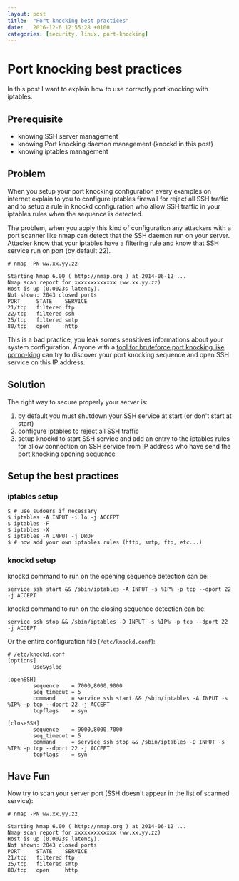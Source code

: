 ```yaml
---
layout: post
title:  "Port knocking best practices"
date:   2016-12-6 12:55:28 +0100
categories: [security, linux, port-knocking]
---
```

# Port knocking best practices
In this post I want to explain how to use correctly port knocking with iptables.

## Prerequisite
- knowing SSH server management
- knowing Port knocking daemon management (knockd in this post)
- knowing iptables management

## Problem
When you setup your port knocking configuration every examples on internet explain to you to configure iptables firewall for reject all SSH traffic and to setup a rule in knockd configuration who allow SSH traffic in your iptables rules when the sequence is detected.

The problem, when you apply this kind of configuration any attackers with a port scanner like nmap can detect that the SSH daemon run on your server. Attacker know that your iptables have a filtering rule and know that SSH service run on port (by default 22).

```
# nmap -PN ww.xx.yy.zz

Starting Nmap 6.00 ( http://nmap.org ) at 2014-06-12 ...
Nmap scan report for xxxxxxxxxxxxx (ww.xx.yy.zz)
Host is up (0.0023s latency).
Not shown: 2043 closed ports
PORT     STATE    SERVICE
21/tcp   filtered ftp
22/tcp   filtered ssh
25/tcp   filtered smtp
80/tcp   open     http
```
This is a bad practice, you leak somes sensitives informations about your system configuration.
Anyone with a [tool for bruteforce port knocking like porno-king](https://mhackgyver-squad.github.io/porno-king/) can try to discover your port knocking sequence and open SSH service on this IP address.

## Solution
The right way to secure properly your server is:

1. by default you must shutdown your SSH service at start (or don't start at start)
2. configure iptables to reject all SSH traffic
3. setup knockd to start SSH service and add an entry to the iptables rules for allow connection on SSH service from IP address who have send the port knocking opening sequence

## Setup the best practices
### iptables setup

```
$ # use sudoers if necessary
$ iptables -A INPUT -i lo -j ACCEPT
$ iptables -F
$ iptables -X
$ iptables -A INPUT -j DROP
$ # now add your own iptables rules (http, smtp, ftp, etc...)
```

### knockd setup
knockd command to run on the opening sequence detection can be:

```
service ssh start && /sbin/iptables -A INPUT -s %IP% -p tcp --dport 22 -j ACCEPT
```

knockd command to run on the closing sequence detection can be:

```
service ssh stop && /sbin/iptables -D INPUT -s %IP% -p tcp --dport 22 -j ACCEPT
```

Or the entire configuration file (`/etc/knockd.conf`):

```
# /etc/knockd.conf
[options]
        UseSyslog

[openSSH]
        sequence    = 7000,8000,9000
        seq_timeout = 5
        command     = service ssh start && /sbin/iptables -A INPUT -s %IP% -p tcp --dport 22 -j ACCEPT
        tcpflags    = syn

[closeSSH]
        sequence    = 9000,8000,7000
        seq_timeout = 5
        command     = service ssh stop && /sbin/iptables -D INPUT -s %IP% -p tcp --dport 22 -j ACCEPT
        tcpflags    = syn
```

## Have Fun
Now try to scan your server port (SSH doesn't appear in the list of scanned service):

```
# nmap -PN ww.xx.yy.zz

Starting Nmap 6.00 ( http://nmap.org ) at 2014-06-12 ...
Nmap scan report for xxxxxxxxxxxxx (ww.xx.yy.zz)
Host is up (0.0023s latency).
Not shown: 2043 closed ports
PORT     STATE    SERVICE
21/tcp   filtered ftp
25/tcp   filtered smtp
80/tcp   open     http
```
